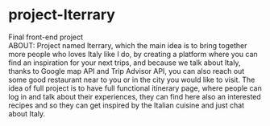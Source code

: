 # project-Iterrary
Final front-end project
<br/>
ABOUT: 
Project named Iterrary, which the main idea is to bring together more people who loves Italy like I do, by creating a platform where you can find an inspiration for your next trips, and because we talk about Italy, thanks to Google map API and Trip Advisor API, you can also reach out some good restaurant near to you or in the city you would like to visit. The idea of full project is to have full functional itinerary page, where people can log in and talk about their experiences, they can find here also an interested recipes and so they can get inspired by the Italian cuisine and just chat about Italy.
